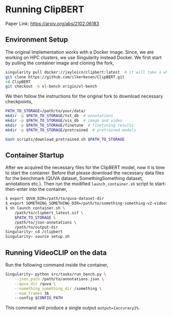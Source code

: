 # Running ClipBERT
Paper Link: https://arxiv.org/abs/2102.06183

## Environment Setup

The original implementation works with a Docker image. Since, we are working on HPC clusters, we use Singularity instead Docker. We first start by pulling the container image and cloning the fork,

```bash
singularity pull docker://jayleicn/clipbert:latest  # it will take a while!
git clone https://github.com/ilkerkesen/ClipBERT.git
cd ClipBERT
git checkout -b vl-bench origin/vl-bench
```

We then follow the instructions for the original fork to download necessary checkpoints,

```bash
PATH_TO_STORAGE=/path/to/your/data/
mkdir -p $PATH_TO_STORAGE/txt_db  # annotations
mkdir -p $PATH_TO_STORAGE/vis_db  # image and video 
mkdir -p $PATH_TO_STORAGE/finetune  # finetuning results
mkdir -p $PATH_TO_STORAGE/pretrained  # pretrained models

bash scripts/download_pretrained.sh $PATH_TO_STORAGE
```

## Container Startup
After we acquired the necessary files for the ClipBERT model, now it is time to start the container. Before that please download the necessary data files for the benchmark (QUVA dataset, SomethingSomething dataset, annotations etc.). Then run the modified `launch_container.sh` script to start-then-enter into the container,

```bash
$ export QUVA_DIR=/path/to/quva-dataset-dir
$ export SOMETHING_SOMETHING_DIR=/path/to/something-something-v2-videos
$ sh launch_container.sh \
    /path/to/clipbert_latest.sif \
    $PATH_TO_STORAGE \
    /path/to/json-annotations \
    /path/to/output-dir
Singularity> cd /clipbert
Singularity> source setup.sh
```

## Running VideoCLIP on the data

Run the following command inside the container,
```bash
Singularity> python src/tasks/run_bench.py \
    --json_path /path/to/annotations.json \
    --quva_dir /quva \
    --something_something_dir /something \
    --num_frames 16
    --config $CONFIG_PATH
```

This command will produce a single output `output={accuracy}%`.